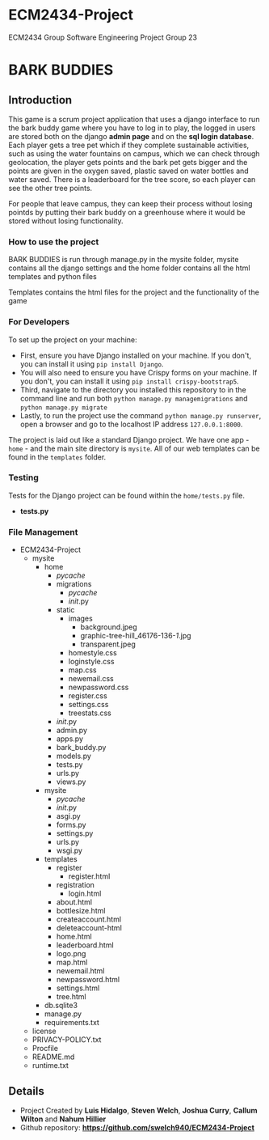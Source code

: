# ECM2434-Project
ECM2434 Group Software Engineering Project
Group 23
# BARK BUDDIES

## Introduction

This game is a scrum project application that uses a django interface to run the bark buddy game where you have to log in to play, the logged in users are stored both on the django **admin page** and on the **sql login database**. Each player gets a tree pet which if they complete sustainable activities, such as using the water fountains on campus, which we can check through geolocation, the player gets points and the bark pet gets bigger and the points are given in the oxygen saved, plastic saved on water bottles and water saved. There is a leaderboard for the tree score, so each player can see the other tree points.

For people that leave campus, they can keep their process without losing pointds by putting their bark buddy on a greenhouse where it would be stored without losing functionality.

### How to use the project

BARK BUDDIES is run through manage.py in the mysite folder, mysite contains all the django settings and the home folder contains all the html templates and python files

Templates contains the html files for the project and the functionality of the game

### For Developers

To set up the project on your machine:

- First, ensure you have Django installed on your machine. If you don't, you can install it using `pip install Django`.
- You will also need to ensure you have Crispy forms on your machine. If you don't, you can install it using `pip install crispy-bootstrap5`.
- Third, navigate to the directory you installed this repository to in the command line and run both `python manage.py managemigrations` and `python manage.py migrate`
- Lastly, to run the project use the command `python manage.py runserver`, open a browser and go to the localhost IP address `127.0.0.1:8000`.

The project is laid out like a standard Django project. We have one app - `home` - and the main site directory is `mysite`. All of our web templates can be found in the `templates` folder.

### Testing

Tests for the Django project can be found within the `home/tests.py` file.

- **tests.py**

### File Management

- ECM2434-Project
  - mysite
    - home
      - _pycache_
      - migrations
        - _pycache_
        - _init_.py
      - static
        - images
          - background.jpeg
          - graphic-tree-hill_46176-136-_1_.jpg
          - transparent.jpeg
        - homestyle.css
        - loginstyle.css
        - map.css
        - newemail.css
        - newpassword.css
        - register.css
        - settings.css
        - treestats.css
      - _init_.py
      - admin.py
      - apps.py
      - bark_buddy.py
      - models.py
      - tests.py
      - urls.py
      - views.py
    - mysite
      - _pycache_
      - _init_.py
      - asgi.py
      - forms.py
      - settings.py
      - urls.py
      - wsgi.py
    - templates
      - register
        - register.html
      - registration
        - login.html
      - about.html
      - bottlesize.html
      - createaccount.html
      - deleteaccount-html
      - home.html
      - leaderboard.html
      - logo.png
      - map.html
      - newemail.html
      - newpassword.html
      - settings.html
      - tree.html
    - db.sqlite3
    - manage.py
    - requirements.txt
  - license
  - PRIVACY-POLICY.txt
  - Procfile
  - README.md
  - runtime.txt

## Details

- Project Created by **Luis Hidalgo**, **Steven Welch**, **Joshua Curry**, **Callum Wilton** and **Nahum Hillier**
- Github repository: **<https://github.com/swelch940/ECM2434-Project>**
